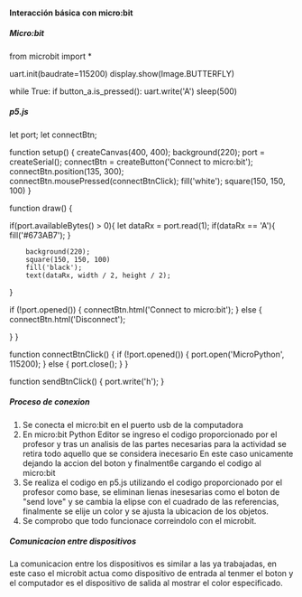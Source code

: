 #### Interacción básica con micro:bit

##### Micro:bit
from microbit import *

uart.init(baudrate=115200)
display.show(Image.BUTTERFLY)

while True:
    if button_a.is_pressed():
        uart.write('A')
        sleep(500)

##### p5.js

let port;
let connectBtn;

function setup() {
    createCanvas(400, 400);
    background(220);
    port = createSerial();
    connectBtn = createButton('Connect to micro:bit');
    connectBtn.position(135, 300);
    connectBtn.mousePressed(connectBtnClick);
    fill('white');
    square(150, 150, 100)
}

function draw() {

  if(port.availableBytes() > 0){
        let dataRx = port.read(1);
        if(dataRx == 'A'){
            fill('#673AB7');
        }
       
        background(220);
        square(150, 150, 100)
        fill('black');
        text(dataRx, width / 2, height / 2);
  }


  if (!port.opened()) {
        connectBtn.html('Connect to micro:bit');
    }
    else {
        connectBtn.html('Disconnect');
  
  }
}

function connectBtnClick() {
    if (!port.opened()) {
        port.open('MicroPython', 115200);
    } else {
        port.close();
    }
}

function sendBtnClick() {
    port.write('h');
}

##### Proceso de conexion 

1. Se conecta el micro:bit en el puerto usb de la computadora
2. En micro:bit Python Editor se ingreso el codigo proporcionado por el profesor y tras un analisis de las partes necesarias para la actividad se retira todo aquello que se considera inecesario
En este caso unicamente dejando la accion del boton y finalment6e cargando el codigo al micro:bit
3. Se realiza el codigo en p5.js utilizando el codigo proporcionado por el profesor como base, se eliminan lienas inesesarias como el boton de "send love" y se cambia la elipse con el cuadrado de las
referencias, finalmente se elije un color y se ajusta la ubicacion de los objetos.
4. Se comprobo que todo funcionace correindolo con el microbit.

##### Comunicacion entre dispositivos

La comunicacion entre los dispositivos es similar a las ya trabajadas, en este caso el microbit actua como dispositivo de entrada al tenmer el boton y el computador es el dispositivo de salida al mostrar
el color especificado.


  
